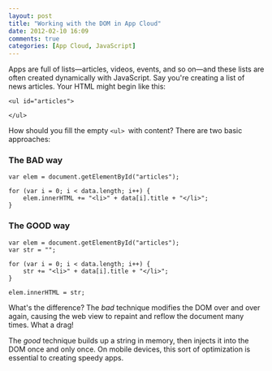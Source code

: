 ```yaml
---
layout: post
title: "Working with the DOM in App Cloud"
date: 2012-02-10 16:09
comments: true
categories: [App Cloud, JavaScript]
---
```


Apps are full of lists—articles, videos, events, and so on—and these lists are
often created dynamically with JavaScript. Say you're creating a list of news
articles. Your HTML might begin like this:

    <ul id="articles">

    </ul>

How should you fill the empty `<ul> `with content? There are two basic
approaches:

### The BAD way

    var elem = document.getElementById("articles");

    for (var i = 0; i < data.length; i++) {
        elem.innerHTML += "<li>" + data[i].title + "</li>";
    }

### The GOOD way

    var elem = document.getElementById("articles");
    var str = "";

    for (var i = 0; i < data.length; i++) {
        str += "<li>" + data[i].title + "</li>";
    }

    elem.innerHTML = str;

What's the difference? The _bad_ technique modifies the DOM over and over
again, causing the web view to repaint and reflow the document many times.
What a drag!

The _good_ technique builds up a string in memory, then injects it into the
DOM once and only once. On mobile devices, this sort of optimization is
essential to creating speedy apps.

